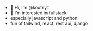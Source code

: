- 👋 Hi, I’m @koutnyt
- 👀 I’m interested in fullstack
- especially javascript and python
- fun of tailwind, react, rest api, django 
<!--- 🌱 I’m currently learning Python
- 💞️ I’m looking to collaborate on ...
- 📫 How to reach me ...-->

<!---
koutnyt/koutnyt is a ✨ special ✨ repository because its `README.md` (this file) appears on your GitHub profile.
You can click the Preview link to take a look at your changes.
--->
